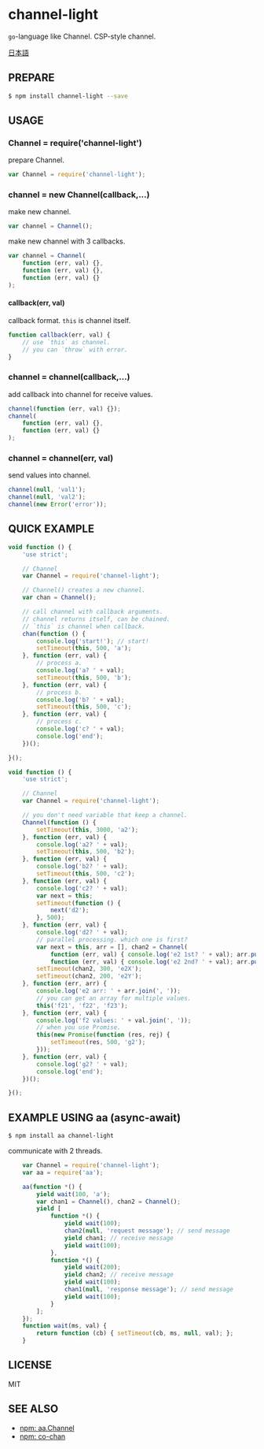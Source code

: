 channel-light
====

`go`-language like Channel. CSP-style channel.

[日本語](README-JP.md)


## PREPARE

```bash
$ npm install channel-light --save
```


## USAGE

### Channel = require('channel-light')

prepare Channel.

```js
var Channel = require('channel-light');
```

### channel = new Channel(callback,...)

make new channel.

```js
var channel = Channel();
```

make new channel with 3 callbacks.

```js
var channel = Channel(
	function (err, val) {},
	function (err, val) {},
	function (err, val) {}
);
```

#### callback(err, val)

callback format. `this` is channel itself.

```js
function callback(err, val) {
	// use `this` as channel.
	// you can `throw` with error.
}
```

### channel = channel(callback,...)

add callback into channel for receive values.

```js
channel(function (err, val) {});
channel(
	function (err, val) {},
	function (err, val) {}
);
```

### channel = channel(err, val)

send values into channel.

```js
channel(null, 'val1');
channel(null, 'val2');
channel(new Error('error'));
```


## QUICK EXAMPLE

```js
void function () {
	'use strict';

	// Channel
	var Channel = require('channel-light');

	// Channel() creates a new channel.
	var chan = Channel();

	// call channel with callback arguments.
	// channel returns itself, can be chained.
	// `this` is channel when callback.
	chan(function () {
		console.log('start!'); // start!
		setTimeout(this, 500, 'a');
	}, function (err, val) {
		// process a.
		console.log('a? ' + val);
		setTimeout(this, 500, 'b');
	}, function (err, val) {
		// process b.
		console.log('b? ' + val);
		setTimeout(this, 500, 'c');
	}, function (err, val) {
		// process c.
		console.log('c? ' + val);
		console.log('end');
	})();

}();
```

```js
void function () {
	'use strict';

	// Channel
	var Channel = require('channel-light');

	// you don't need variable that keep a channel.
	Channel(function () {
		setTimeout(this, 3000, 'a2');
	}, function (err, val) {
		console.log('a2? ' + val);
		setTimeout(this, 500, 'b2');
	}, function (err, val) {
		console.log('b2? ' + val);
		setTimeout(this, 500, 'c2');
	}, function (err, val) {
		console.log('c2? ' + val);
		var next = this;
		setTimeout(function () {
			next('d2');
		}, 500);
	}, function (err, val) {
		console.log('d2? ' + val);
		// parallel processing. which one is first?
		var next = this, arr = [], chan2 = Channel(
			function (err, val) { console.log('e2 1st? ' + val); arr.push(val); },
			function (err, val) { console.log('e2 2nd? ' + val); arr.push(val); next(arr); });
		setTimeout(chan2, 300, 'e2X');
		setTimeout(chan2, 200, 'e2Y');
	}, function (err, arr) {
		console.log('e2 arr: ' + arr.join(', '));
		// you can get an array for multiple values.
		this('f21', 'f22', 'f23');
	}, function (err, val) {
		console.log('f2 values: ' + val.join(', '));
		// when you use Promise.
		this(new Promise(function (res, rej) {
			setTimeout(res, 500, 'g2');
		}));
	}, function (err, val) {
		console.log('g2? ' + val);
		console.log('end');
	})();

}();
```


## EXAMPLE USING aa (async-await)

```bash
$ npm install aa channel-light
```

communicate with 2 threads.

```js
	var Channel = require('channel-light');
	var aa = require('aa');

	aa(function *() {
		yield wait(100, 'a');
		var chan1 = Channel(), chan2 = Channel();
		yield [
			function *() {
				yield wait(100);
				chan2(null, 'request message'); // send message
				yield chan1; // receive message
				yield wait(100);
			},
			function *() {
				yield wait(200);
				yield chan2; // receive message
				yield wait(100);
				chan1(null, 'response message'); // send message
				yield wait(100);
			}
		];
	});
	function wait(ms, val) {
		return function (cb) { setTimeout(cb, ms, null, val); };
	}
```


## LICENSE

  MIT


## SEE ALSO

+ [npm: aa.Channel](https://www.npmjs.com/package/aa)
+ [npm: co-chan](https://www.npmjs.com/package/co-chan)
